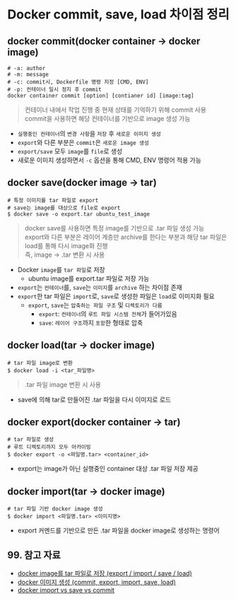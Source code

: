 # Docker commit, save, load 차이점 정리

## docker commit(docker container -> docker image)

```shell
# -a: author
# -m: message
# -c: commit시, Dockerfile 명령 지정 [CMD, ENV]
# -p: 컨테이너 일시 정지 후 commit
docker container commit [option] [contianer id] [image:tag]
```

> 컨테이너 내에서 작업 진행 중 현재 상태를 기억하기 위해 commit 사용  
> commit을 사용하면 해당 컨테이너를 기반으로 image 생성 가능

- `실행중인 컨테이너`의 `변경 사항`을 `저장` 후 `새로운 이미지 생성`
- `export`와 다른 부분은 `commit`은 `새로운 image 생성`
- `export/save` 모두 `image`를 `file`로 생성
- 새로운 이미지 생성하면서 `-c` 옵션을 통해 CMD, ENV 명령어 적용 가능

## docker save(docker image -> tar)

```shell
# 특정 이미지를 tar 파일로 export
# save는 image를 대상으로 file로 export
$ docker save -o export.tar ubuntu_test_image
```

> docker save를 사용하면 특정 image를 기반으로 .tar 파일 생성 가능  
> export와 다른 부분은 레이어 계층만 archive를 한다는 부분과 해당 tar 파일은 load를 통해 다시 image화 진행  
> 즉, image -> .tar 변환 시 사용

- Docker `image`를 `tar 파일`로 저장
  - ubuntu image를 export.tar 파일로 저장 가능
- `export`는 `컨테이너`를, `save`는 `이미지`를 `archive` 하는 차이점 존재
- `export`한 tar 파일은 `import`로, `save`로 생성한 파일은 `load`로 이미지화 필요
  - `export`, `save`는 `압축하는 파일 구조` 및 `디렉토리가 다름`
    - `export`: `컨테이너`의 `루트 파일 시스템 전체`가 들어가있음
    - `save`: `레이어 구조`까지 `포함`한 형태로 압축

## docker load(tar -> docker image)

```shell
# tar 파일 image로 변환
$ docker load -i <tar_파일명>
```

> .tar 파일 image 변환 시 사용

- save에 의해 tar로 만들어진 .tar 파일을 다시 이미지로 로드

## docker export(docker container -> tar)

```shell
# tar 파일로 생성
# 루트 디렉토리까지 모두 아카이빙
$ docker export -o <파일명.tar> <container_id>
```

- export는 image가 아닌 실행중인 container 대상 .tar 파일 저장 제공

## docker import(tar -> docker image)

```shell
# tar 파일 기반 docker image 생성
$ docker import <파일명.tar> <이미지명>
```

- export 커멘드를 기반으로 만든 .tar 파일을 docker image로 생성하는 명령어

## 99. 참고 자료

- [docker image를 tar 파일로 저장 (export / import / save / load)](https://www.leafcats.com/240)
- [docker 이미지 생성 (commit, export, import, save, load)](https://nomad-programmer.tistory.com/305)
- [docker import vs save vs commit](https://m.blog.naver.com/freepsw/220992475915)